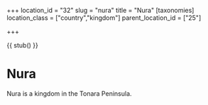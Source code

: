 +++
location_id = "32"
slug = "nura"
title = "Nura"
[taxonomies]
location_class = ["country","kingdom"]
parent_location_id = ["25"]

+++

{{ stub() }}

# Nura

Nura is a kingdom in the Tonara Peninsula.